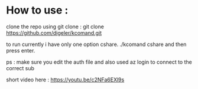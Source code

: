 # How to use :
clone the repo using git clone : git clone https://github.com/digeler/kcomand.git

to run currently i have only one option cshare.
./kcomand cshare  and then press enter.

ps : make sure you edit the auth file and also used az login to connect to the correct sub

short video here : https://youtu.be/c2NFa6EXl9s


